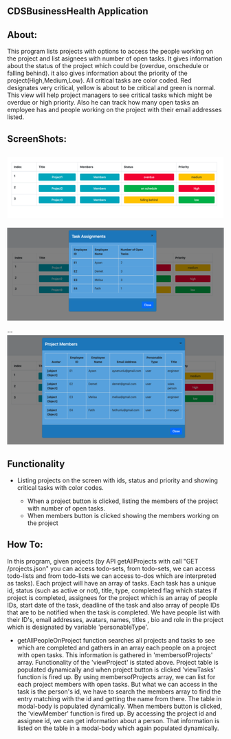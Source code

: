 ## CDSBusinessHealth Application ##

## About: ##
This program lists projects with options to access the people working on the project and list asignees with number of open tasks. It gives information about the status of the project which could be (overdue, onschedule or falling behind). it also gives information about the priority of the project(High,Medium,Low). All critical tasks are color coded. Red designates very critical, yellow is about to be critical and green is normal. This view will help project managers to see critical tasks which might be overdue or high priority. Also he can track how many open tasks an employee has and people working on the project with their email addresses listed.

## ScreenShots: ##

  ![ProjectView](../assets/layouts/ProjectView.png)
--

  ![TaskView](../assets/layouts/TaskView.png)

--
 ![MemberView](../assets/layouts/MemberView.png)

## Functionality ##

* Listing projects on the screen with ids, status and priority and showing critical tasks with color codes.

    * When a project button is clicked, listing the members of the project with number of  open tasks.
    * When members button is clicked showing the members working on the project  

## How To: ##

In this program, given projects (by API getAllProjects  with call "GET /projects.json" you can access todo-sets, from todo-sets, we can access todo-lists and from todo-lists we can access to-dos which are interpreted as tasks). Each project will have an array of tasks. Each task has a unique id, status (such as active or not), title, type, completed flag which states if project is completed, assignees for the project which is an array of people IDs, start date of the task, deadline of the task and also array of people IDs that are to be  notified when the task is completed. We have people list with their ID's, email addresses, avatars, names, titles , bio and role in the project which is designated by variable 'personableType'.

* getAllPeopleOnProject function searches all projects and tasks to see which are completed and gathers in an array each people on a project with open tasks. This information is gathered in 'membersofProjects' array. Functionality of the 'viewProject' is stated above. Project table is populated dynamically and when project button is clicked 'viewTasks' function is fired up. By using membersofProjects array, we can list for each project members with open tasks. But what we can access in the task is the person's id, we have to search the members array to find the entry matching with the id and getting the name from there. The table in modal-body is populated dynamically. When members button is clicked, the 'viewMember' function is fired up. By accessing the project id and assignee id, we can get information about a person. That information is listed on the table in a modal-body which again populated dynamically.